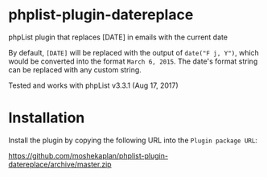 # phplist-plugin-datereplace
phpList plugin that replaces [DATE] in emails with the current date

By default, `[DATE]` will be replaced with the output of `date("F j, Y")`, which would be converted into the format `March 6, 2015`. The date's format string can be replaced with any custom string.

Tested and works with phpList v3.3.1 (Aug 17, 2017)

# Installation
Install the plugin by copying the following URL into the `Plugin package URL`: 

https://github.com/moshekaplan/phplist-plugin-datereplace/archive/master.zip
